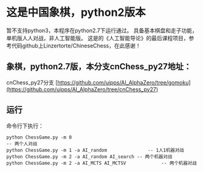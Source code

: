 # 这是中国象棋，python2版本
  暂不支持python3，本程序在python2.7下运行通过。 具备基本棋盘和走子功能，单机版人人对战，非人工智能版。
  这是的《人工智能导论》的最后课程项目，参考代码github上Linzertorte/ChineseChess，在此感谢！

## 象棋，python2.7版，本分支cnChess_py27地址：
cnChess_py27分支 [https://github.com/uipps/AI_AlphaZero/tree/gomoku](https://github.com/uipps/AI_AlphaZero/tree/cnChess_py27)

## 运行

命令行下执行：
```
python ChessGame.py -m 0                                             	-- 两个人对战
python ChessGame.py -m 1 -a AI_random       		-- 1人1机器对战
python ChessGame.py -m 2 -a AI_random AI_search	-- 两个机器对战
python ChessGame.py -m 2 -a AI_MCTS AI_MCTSV             -- 两个机器对战

```
